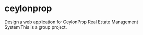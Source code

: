 # ceylonprop
Design a web application for CeylonProp Real Estate Management System.This is a group project.
